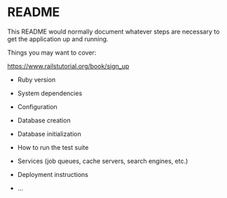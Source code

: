 # README

This README would normally document whatever steps are necessary to get the
application up and running.

Things you may want to cover:

https://www.railstutorial.org/book/sign_up

* Ruby version

* System dependencies

* Configuration

* Database creation

* Database initialization

* How to run the test suite

* Services (job queues, cache servers, search engines, etc.)

* Deployment instructions

* ...
